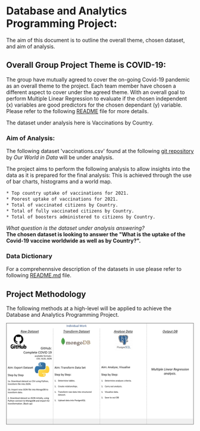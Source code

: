 # Database and Analytics Programming Project: #
The aim of this document is to outline the overall theme, chosen dataset, and aim of analysis.


## Overall Group Project Theme is COVID-19: ##
The group have mutually agreed to cover the on-going Covid-19 pandemic as an overall theme to the project.
Each team member have chosen a different aspect to cover under the agreed theme. With an overall goal to perform Multiple Linear Regression to evaluate if the chosen independent (x) variables are good predictors for the chosen dependant (y) variable.
Please refer to the following [README](https://github.com/polinaprinii/DAP-Project/blob/main/README.md) file for more details.

The dataset under analysis here is Vaccinations by Country.


### Aim of Analysis: ###
The following dataset 'vaccinations.csv' found at the following [git repository](https://github.com/owid/covid-19-data/tree/master/public/data/vaccinations) by _Our World in Data_ will be under analysis.

The project aims to perform the following analysis to allow insights into the data as it is prepared for the final analysis:
This is achieved through the use of bar charts, histograms and a world map.

	* Top country uptake of vaccinations for 2021.
	* Poorest uptake of vaccinations for 2021.
	* Total of vaccinated citizens by Country.
	* Total of fully vaccinated citizens by Country.
	* Total of boosters administered to citizens by Country.


*What question is the dataset under analysis answering?* <br />
**The chosen dataset is looking to answer the "What is the uptake of the Covid-19 vaccine worldwide as well as by Country?".**

### Data Dictionary
For a comprehennsive description of the datasets in use please refer to following [README.md](https://github.com/owid/covid-19-data/blob/master/public/data/vaccinations/README.md) file.


## Project Methodology
The following methods at a high-level will be applied to achieve the Database and Analytics Programming Project.

<p align="center">
  <img src="https://github.com/polinaprinii/DAP-Project/blob/main/Vaccine_Analysis_by_Country/Misc/Methodology.jpg" />
</p>

